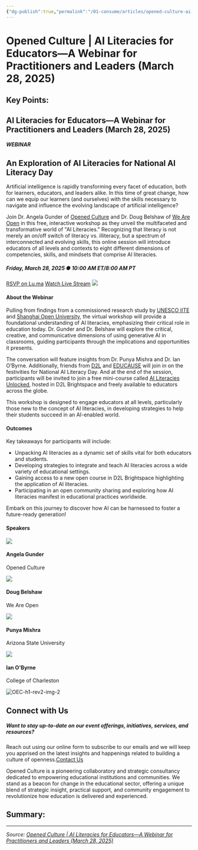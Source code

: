 ```yaml
---
{"dg-publish":true,"permalink":"/01-consume/articles/opened-culture-ai-literacies-for-educators-a-webinar-for-practitioners-and-leaders-march-28-2025/","title":"Opened Culture | AI Literacies for Educators—A Webinar for Practitioners and Leaders (March 28, 2025)"}
---
```



# Opened Culture | AI Literacies for Educators—A Webinar for Practitioners and Leaders (March 28, 2025)

## Key Points:
## AI Literacies for Educators—A Webinar for Practitioners and Leaders (March 28, 2025)

##### WEBINAR

## An Exploration of AI Literacies for National AI Literacy Day

Artificial intelligence is rapidly transforming every facet of education, both for learners, educators, and leaders alike. In this time of great change, how can we equip our learners (and ourselves) with the skills necessary to navigate and influence the evolving landscape of artificial intelligence?

Join Dr. Angela Gunder of [Opened Culture](https://openedculture.org/) and Dr. Doug Belshaw of [We Are Open](https://weareopen.coop/) in this free, interactive workshop as they unveil the multifaceted and transformative world of "AI Literacies." Recognizing that literacy is not merely an on/off switch of literacy vs. illiteracy, but a spectrum of interconnected and evolving skills, this online session will introduce educators of all levels and contexts to eight different dimensions of competencies, skills, and mindsets that comprise AI literacies.

##### Friday, March 28, 2025 ● 10:00 AM ET/8:00 AM PT

[RSVP on Lu.ma](https://lu.ma/lm657f0p) [Watch Live Stream](https://reclaim.tv/) ![](https://openedculture.org/wp-content/uploads/2025/02/oec-webinar-Artboard-2-100-570x570.jpg)

#### About the Webinar

Pulling from findings from a commissioned research study by [UNESCO IITE](https://iite.unesco.org/) and [Shanghai Open University](https://global.sou.edu.cn/), the virtual workshop will provide a foundational understanding of AI literacies, emphasizing their critical role in education today. Dr. Gunder and Dr. Belshaw will explore the critical, creative, and communicative dimensions of using generative AI in classrooms, guiding participants through the implications and opportunities it presents.

The conversation will feature insights from Dr. Punya Mishra and Dr. Ian O’Byrne. Additionally, friends from [D2L](https://www.d2l.com/) and [EDUCAUSE](https://www.educause.edu/) will join in on the festivities for National AI Literacy Day. And at the end of the session, participants will be invited to join a free mini-course called [AI Literacies Unlocked](https://openedculture.org/learning/course-ai-literacies-unlocked/), hosted in D2L Brightspace and freely available to educators across the globe.

This workshop is designed to engage educators at all levels, particularly those new to the concept of AI literacies, in developing strategies to help their students succeed in an AI-enabled world.

#### Outcomes

Key takeaways for participants will include:

- Unpacking AI literacies as a dynamic set of skills vital for both educators and students.
- Developing strategies to integrate and teach AI literacies across a wide variety of educational settings.
- Gaining access to a new open course in D2L Brightspace highlighting the application of AI literacies.
- Participating in an open community sharing and exploring how AI literacies manifest in educational practices worldwide.

Embark on this journey to discover how AI can be harnessed to foster a future-ready generation!

#### Speakers

![](https://openedculture.org/wp-content/uploads/2025/02/sq-IMG_7247_jpg-copy-150x150.jpg)

#### Angela Gunder

Opened Culture

![](https://openedculture.org/wp-content/uploads/2025/02/doug-2024-updated-150x150.jpeg)

#### Doug Belshaw

We Are Open

![](https://openedculture.org/wp-content/uploads/2025/02/PMishra-150x150.jpeg)

#### Punya Mishra

Arizona State University

![](https://openedculture.org/wp-content/uploads/2025/02/ianobyrne-150x150.jpg)

#### Ian O'Byrne

College of Charleston

![OEC-h1-rev2-img-2](https://openedculture.org/wp-content/uploads/elementor/thumbs/OEC-h1-rev2-img-2-1-r09c5ykgi91mtdfaafd7pjjl7dgw59udatrrth2ukk.png "OEC-h1-rev2-img-2")

## Connect with Us

##### Want to stay up-to-date on our event offerings, initiatives, services, and resources?

Reach out using our online form to subscribe to our emails and we will keep you apprised on the latest insights and happenings related to building a culture of openness.[Contact Us](https://openedculture.org/contact)

Opened Culture is a pioneering collaboratory and strategic consultancy dedicated to empowering educational institutions and communities. We stand as a beacon for change in the educational sector, offering a unique blend of strategic insight, practical support, and community engagement to revolutionize how education is delivered and experienced.

## Summary:


---

*Source: [Opened Culture | AI Literacies for Educators—A Webinar for Practitioners and Leaders (March 28, 2025)](https://openedculture.org/2025/02/national-ai-literacy-day-2025/)*
